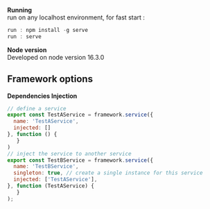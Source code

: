 
**Running**  
run on any localhost environment, for fast start :
```js  
run : npm install -g serve  
run : serve  
```

**Node version**  
Developed on node version 16.3.0

## Framework options

**Dependencies Injection**
```js  
// define a service
export const TestAService = framework.service({  
  name: 'TestAService',  
  injected: []  
}, function () {  
   }
)
// inject the service to another service
export const TestBService = framework.service({  
  name: 'TestBService',
  singleton: true, // create a single instance for this service
  injected: ['TestAService'],  
}, function (TestAService) {  
   }
);

```
